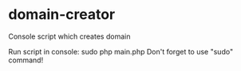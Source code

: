 # domain-creator
Console script which creates domain

Run script in console: sudo php main.php
Don't forget to use "sudo" command!
